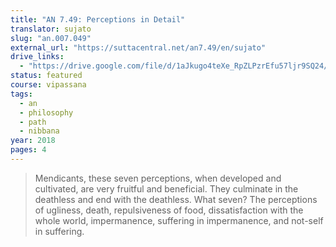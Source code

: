 ```yaml
---
title: "AN 7.49: Perceptions in Detail"
translator: sujato
slug: "an.007.049"
external_url: "https://suttacentral.net/an7.49/en/sujato"
drive_links:
  - "https://drive.google.com/file/d/1aJkugo4teXe_RpZLPzrEfu57ljr9SQ24/view?usp=drivesdk"
status: featured
course: vipassana
tags:
  - an
  - philosophy
  - path
  - nibbana
year: 2018
pages: 4
---
```


> Mendicants, these seven perceptions, when developed and cultivated, are very fruitful and beneficial. They culminate in the deathless and end with the deathless. What seven? The perceptions of ugliness, death, repulsiveness of food, dissatisfaction with the whole world, impermanence, suffering in impermanence, and not-self in suffering.

<!---->
